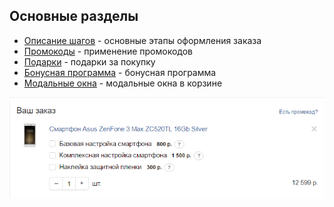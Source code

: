 ## Основные разделы


* [Описание шагов](steps/) - основные этапы оформления заказа
* [Промокоды](promocodes/) - применение промокодов
* [Подарки](gifts/) - подарки за покупку
* [Бонусная программа](bonus/) - бонусная программа 
* [Модальные окна](modal/) - модальные окна в корзине


[![N|Solid](__source/1.png)](https://nodesource.com/products/nsolid)

